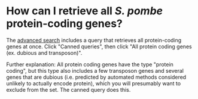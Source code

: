 # How can I retrieve all *S. pombe* protein-coding genes?
<!-- pombase_categories: Finding data,Genome statistics and lists -->



The [advanced search](/query) includes a query that retrieves all
protein-coding genes at once. Click "Canned queries", then click "All
protein coding genes (ex. dubious and transposon)".

Further explanation: All protein coding genes have the type "protein
coding", but this type also includes a few transposon genes and
several genes that are dubious (i.e.  predicted by automated methods
considered unlikely to actually encode protein), which you will
presumably want to exclude from the set. The canned query does this.

<!--
Query link: [Protein-coding genes (excluding 'dubious' and 'transposon' status)](/spombe/query/builder?filter=37&value=%5B%7B) 
-->
